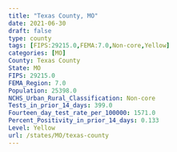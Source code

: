 ```yaml
---
title: "Texas County, MO"
date: 2021-06-30
draft: false
type: county
tags: [FIPS:29215.0,FEMA:7.0,Non-core,Yellow]
categories: [MO]
County: Texas County
State: MO
FIPS: 29215.0
FEMA_Region: 7.0
Population: 25398.0
NCHS_Urban_Rural_Classification: Non-core
Tests_in_prior_14_days: 399.0
Fourteen_day_test_rate_per_100000: 1571.0
Percent_Positivity_in_prior_14_days: 0.133
Level: Yellow
url: /states/MO/texas-county
---
```



